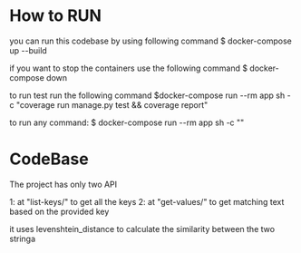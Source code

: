 # How to RUN

you can run this codebase by using following command
$ docker-compose up --build

if you want to stop the containers use the following command
$ docker-compose down

to run test run the following command
$docker-compose run --rm app sh -c "coverage run manage.py test && coverage report"

to run any command:
$ docker-compose run --rm app sh -c "<your command>"


# CodeBase

The project has only two API

1: at "list-keys/" to get all the keys
2: at "get-values/" to get matching text based on the provided key

it uses levenshtein_distance to calculate the similarity between the two stringa
